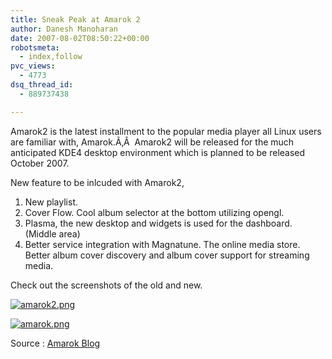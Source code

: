 ```yaml
---
title: Sneak Peak at Amarok 2
author: Danesh Manoharan
date: 2007-08-02T08:50:22+00:00
robotsmeta:
  - index,follow
pvc_views:
  - 4773
dsq_thread_id:
  - 889737438

---
```

Amarok2 is the latest installment to the popular media player all Linux users are familiar with, Amarok.Ã‚Â  Amarok2 will be released for the much anticipated KDE4 desktop environment which is planned to be released October 2007.

New feature to be inlcuded with Amarok2,

  1. New playlist.
  2. Cover Flow. Cool album selector at the bottom utilizing opengl.
  3. Plasma, the new desktop and widgets is used for the dashboard. (Middle area)
  4. Better service integration with Magnatune. The online media store. Better album cover discovery and album cover support for streaming media.

Check out the screenshots of the old and new.

[![amarok2.png][1]][2]

[![amarok.png][3]][4]

Source : [Amarok Blog][5]

 [1]: /wp-content/uploads/2007/08/amarok2.thumbnail.png
 [2]: /wp-content/uploads/2007/08/amarok2.png "amarok2.png"
 [3]: /wp-content/uploads/2007/08/amarok.thumbnail.png
 [4]: /wp-content/uploads/2007/08/amarok.png "amarok.png"
 [5]: http://amarok.kde.org/blog/archives/456-Sneak-peak,-pretty-playlist,-raw-plasma.html